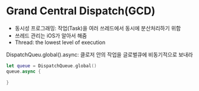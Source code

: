 # Grand Central Dispatch(GCD)

- 동시성 프로그래밍: 작업(Task)을 여러 쓰레드에서 동시에 분산처리하기 위함
- 쓰레드 관리는 iOS가 알아서 해줌
- Thread: the lowest level of execution

DispatchQueu.global().async: 클로저 안의 작업을 글로벌큐에 비동기적으로 보내라
```swift
let queue = DispatchQueue.global()
queue.async {
    
}
```
